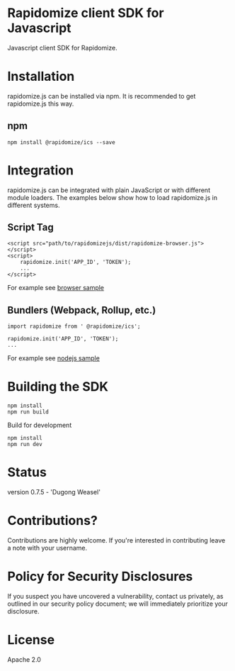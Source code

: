 # Rapidomize client SDK for Javascript
Javascript client SDK for Rapidomize.

# Installation
rapidomize.js can be installed via npm. It is recommended to get rapidomize.js this way.

## npm
```
npm install @rapidomize/ics --save
```


# Integration
rapidomize.js can be integrated with plain JavaScript or with different module loaders. 
The examples below show how to load rapidomize.js in different systems.

## Script Tag
```
<script src="path/to/rapidomizejs/dist/rapidomize-browser.js"></script>
<script>
    rapidomize.init('APP_ID', 'TOKEN');
    ...
</script>
```

For example see [browser sample](samples/web/index.html)


## Bundlers (Webpack, Rollup, etc.)
```
import rapidomize from ' @rapidomize/ics';

rapidomize.init('APP_ID', 'TOKEN');
...

```

For example see [nodejs sample](sample/node/test.js)


# Building the SDK

```
npm install
npm run build
```

Build for development

```
npm install
npm run dev
```


# Status 
version 0.7.5 - 'Dugong Weasel'

# Contributions?
Contributions are highly welcome. If you're interested in contributing leave a note with your username.

# Policy for Security Disclosures
If you suspect you have uncovered a vulnerability, contact us privately, as outlined in our security policy document; we will immediately prioritize your disclosure.


# License

Apache 2.0

